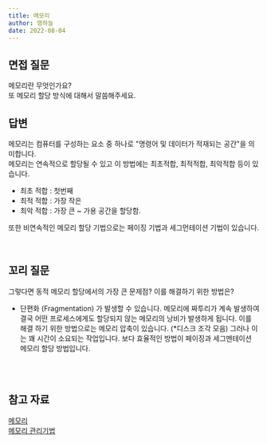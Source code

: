 ```yaml
---
title: 메모리
author: 염하늘
date: 2022-08-04
---
```


## 면접 질문
메모리란 무엇인가요?</br>
또 메모리 할당 방식에 대해서 말씀해주세요.
<br/>

## 답변

메모리는 컴퓨터를 구성하는 요소 중 하나로 "명령어 및 데이터가 적재되는 공간"을 의미합니다.</br>
메모리는 연속적으로 할당될 수 있고 이 방법에는 최초적합, 최적적합, 최악적합 등이 있습니다.
- 최초 적합 : 첫번째
- 최적 적합 : 가장 작은
- 최악 적합 : 가장 큰
~ 가용 공간을 할당함.

또한 비연속적인 메모리 할당 기법으로는 페이징 기법과 세그먼테이션 기법이 있습니다. <br/>

<br/>

## 꼬리 질문

그렇다면 동적 메모리 할당에서의 가장 큰 문제점? 이를 해결하기 위한 방법은?<br/>

- 단편화 (Fragmentation)
가 발생할 수 있습니다. 메모리에 짜투리가 계속 발생하여 결국 어떤 프로세스에게도 할당되지 않는 메모리의 낭비가 발생하게 됩니다. 이를 해결 하기 위한 방법으로는 메모리 압축이 있습니다. (*디스크 조각 모음) 그러나 이는 꽤 시간이 소요되는 작업입니다. 보다 효율적인 방법이 페이징과 세그멘테이션 메모리 할당 방법입니다.
<br/>

<br/>

## 참고 자료

[메모리 ](https://medium.com/@Aaron__Kim/%EA%B8%B0%EC%88%A0-%EB%A9%B4%EC%A0%91-%EC%A4%80%EB%B9%84-db-os-nw-e03cdfe07966)<br/>
[메모리 관리기법](https://goodmilktea.tistory.com/31)

